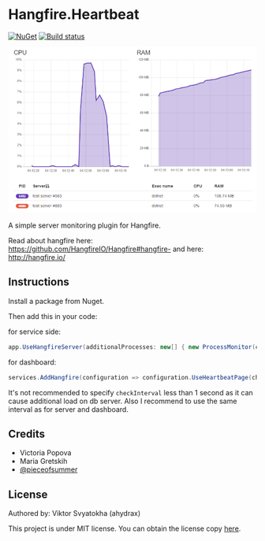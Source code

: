 # Hangfire.Heartbeat
[![NuGet](https://img.shields.io/nuget/v/Hangfire.Heartbeat.svg)](https://www.nuget.org/packages/Hangfire.Heartbeat/)
[![Build status](https://ci.appveyor.com/api/projects/status/0w31nywe7fs5s2hl?svg=true)](https://ci.appveyor.com/project/ahydrax/hangfire-heartbeat)

![dashboard](content/dashboard.png)

A simple server monitoring plugin for Hangfire.

Read about hangfire here: https://github.com/HangfireIO/Hangfire#hangfire-
and here: http://hangfire.io/

## Instructions
Install a package from Nuget.

Then add this in your code:

for service side:
```csharp
app.UseHangfireServer(additionalProcesses: new[] { new ProcessMonitor(checkInterval: TimeSpan.FromSeconds(1)) });
```

for dashboard:
```csharp
services.AddHangfire(configuration => configuration.UseHeartbeatPage(checkInterval: TimeSpan.FromSeconds(1)));
```
It's not recommended to specify `checkInterval` less than 1 second as it can cause additional load on db server. Also I recommend to use the same interval as for server and dashboard. 

## Credits
 * Victoria Popova
 * Maria Gretskih
 * [@pieceofsummer](https://github.com/pieceofsummer)

## License
Authored by: Viktor Svyatokha (ahydrax)

This project is under MIT license. You can obtain the license copy [here](https://github.com/ahydrax/Hangfire.Heartbeat/blob/master/LICENSE).
